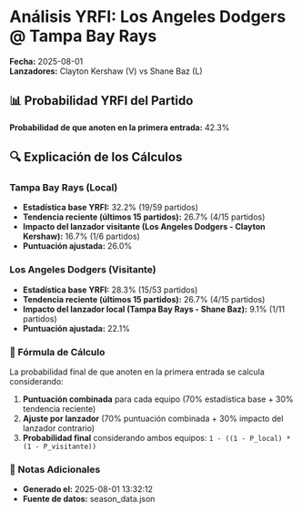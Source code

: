 # Análisis YRFI: Los Angeles Dodgers @ Tampa Bay Rays

**Fecha:** 2025-08-01  
**Lanzadores:** Clayton Kershaw (V) vs Shane Baz (L)

## 📊 Probabilidad YRFI del Partido

**Probabilidad de que anoten en la primera entrada:** 42.3%

## 🔍 Explicación de los Cálculos

### Tampa Bay Rays (Local)
- **Estadística base YRFI:** 32.2% (19/59 partidos)
- **Tendencia reciente (últimos 15 partidos):** 26.7% (4/15 partidos)
- **Impacto del lanzador visitante (Los Angeles Dodgers - Clayton Kershaw):** 16.7% (1/6 partidos)
- **Puntuación ajustada:** 26.0%

### Los Angeles Dodgers (Visitante)
- **Estadística base YRFI:** 28.3% (15/53 partidos)
- **Tendencia reciente (últimos 15 partidos):** 26.7% (4/15 partidos)
- **Impacto del lanzador local (Tampa Bay Rays - Shane Baz):** 9.1% (1/11 partidos)
- **Puntuación ajustada:** 22.1%

### 📝 Fórmula de Cálculo

La probabilidad final de que anoten en la primera entrada se calcula considerando:
1. **Puntuación combinada** para cada equipo (70% estadística base + 30% tendencia reciente)
2. **Ajuste por lanzador** (70% puntuación combinada + 30% impacto del lanzador contrario)
3. **Probabilidad final** considerando ambos equipos: `1 - ((1 - P_local) * (1 - P_visitante))`

### 📌 Notas Adicionales

- **Generado el:** 2025-08-01 13:32:12
- **Fuente de datos:** season_data.json
